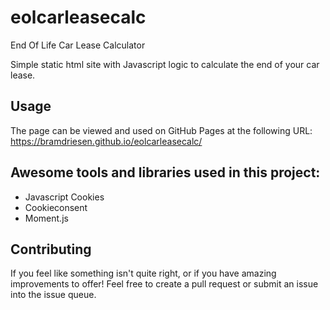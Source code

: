 # eolcarleasecalc
End Of Life Car Lease Calculator

Simple static html site with Javascript logic to calculate the end of your car lease.

## Usage

The page can be viewed and used on GitHub Pages at the following URL: https://bramdriesen.github.io/eolcarleasecalc/

## Awesome tools and libraries used in this project:
- Javascript Cookies
- Cookieconsent
- Moment.js

## Contributing
If you feel like something isn't quite right, or if you have amazing improvements to offer! Feel free to create a pull request or submit an issue into the issue queue.